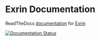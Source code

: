 # Exrin Documentation
ReadTheDocs [documentation](http://docs.exrin.com) for [Exrin](http://exrin.net)

[![Documentation Status](https://readthedocs.org/projects/exrin/badge/?version=latest)](https://readthedocs.org/projects/exrin/?badge=latest)
